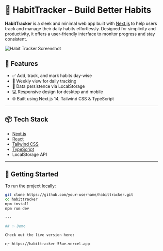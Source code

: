 # 🧠 HabitTracker – Build Better Habits

**HabitTracker** is a sleek and minimal web app built with [Next.js](https://nextjs.org) to help users track and manage their daily habits effortlessly. Designed for simplicity and productivity, it offers a user-friendly interface to monitor progress and stay consistent.

![Habit Tracker Screenshot](https://your-screenshot-url-here.png) <!-- optional -->

## 🚀 Features

- ✅ Add, track, and mark habits day-wise
- 📅 Weekly view for daily tracking
- 💾 Data persistence via LocalStorage
- 💻 Responsive design for desktop and mobile
- 🌐 Built using Next.js 14, Tailwind CSS & TypeScript

---

## 📦 Tech Stack

- [Next.js](https://nextjs.org)
- [React](https://reactjs.org)
- [Tailwind CSS](https://tailwindcss.com)
- [TypeScript](https://www.typescriptlang.org)
- LocalStorage API

---

## 🔧 Getting Started

To run the project locally:

```bash
git clone https://github.com/your-username/habittracker.git
cd habittracker
npm install
npm run dev

---

## ✨ Demo

Check out the live version here:

👉 https://habittracker-55ue.vercel.app
